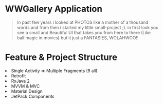# WWGallery Application

> In past few years i looked at PHOTOS like a mother of a thousand words
> and from then i started my little small-project ;).
> in first look you see a small and Beautiful UI that takes you from here
> to there (Like ball magic in movies) but it just a FANTASIES, WOLAHWOO!!


# Feature & Project Structure

<li>
    <t>Single Activity => Multiple Fragments (9 all)</t>
</li>
<li>
    <t>Retrofit</t>
</li>
<li>
    <t>RxJava 2</t>
</li>
<li>
    <t>MVVM & MVC</t>
</li>
<li>
    <t>Material Design</t>
</li>
<li>
    <t>JetPack Components</t>
</li>